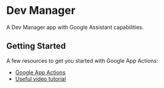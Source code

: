 # Dev Manager

A Dev Manager app with Google Assistant capabilities.

## Getting Started

A few resources to get you started with Google App Actions:

- [Google App Actions](https://developer.android.com/guide/app-actions/action-schema)
- [Useful video tutorial](https://www.youtube.com/watch?v=EbcV5p75n2k)
